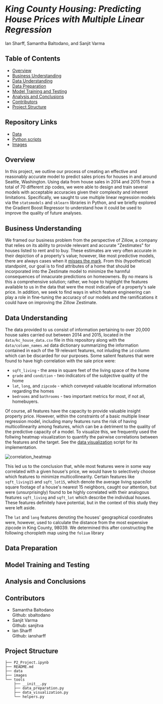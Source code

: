 # *King County Housing: Predicting House Prices with Multiple Linear Regression*

Ian Sharff, Samantha Baltodano, and Sanjit Varma

## Table of Contents
* [Overview](#overview)
* [Business Understanding](#business-understanding)
* [Data Understanding](#data-understanding)
* [Data Preparation](#data-preparation)
* [Model Training and Testing](#model-training-and-testing)
* [Analysis and Conclusions](#analysis-and-conclusions)
* [Contributors](#contributors)
* [Project Structure](#project-structure)

## Repository Links
* [Data](/data)
* [Python scripts](/tools)
* [Images](/images)

## Overview

In this project, we outline our process of creating an effective and reasonably accurate model to predict sales prices for houses in and around Seattle, Washington. Using data from house sales in 2014 and 2015 from a total of 70 different zip codes, we were able to design and train several models with acceptable accuracies given their complexity and inherent limitations. Specifically, we saught to use multiple linear regression models via the `statsmodels` and `sklearn` libraries in Python, and we briefly explored the Gradient Boost Regressor to understand how it could be used to improve the quality of future analyses.

## Business Understanding

We framed our business problem from the perspective of Zillow, a company that relies on its ability to provide relevant and accurate "Zestimates" for houses listed to rent and to buy. These estimates are very often accurate in their depiction of a property's value; however, like most predictive models, there are always cases when it <a href=https://onesouthrealty.com/zillow-sued-over-zestimates-and-we-all-rejoiced>misses the mark</a>. From this (hypothetical) standpoint, our goal is to find attributes of a home that should be incorporated into the Zestimate model to minimize the harmful consequences of innacurate predictions on homeowners. By no means is this a comprehensive solution; rather, we hope to highlight the features available to us in the data that were the most indicative of a property's sale price. In addition, we seek to find ways in which feature engineering can play a role in fine-tuning the accuracy of our models and the ramifications it could have on improving the Zillow Zestimate.

## Data Understanding

The data provided to us consist of information pertaining to over 20,000 house sales carried out between 2014 and 2015, located in the `data/kc_house_data.csv` file in this repository along with the `data/column_names.md` data dictionary summarizing the information contained in each of the 19 relevant features, not inluding the `id` column which can be discarded for our purposes. Some salient features that were found to have high correlation with the sale price were:

* `sqft_living` -  the area in square feet of the living space of the home
* `grade` and `condition` - two indicators of the subjective quality of the home
* `lat`, `long`, and `zipcode` - which conveyed valuable locational information regarding the homes
* `bedrooms` and `bathrooms` - two important metrics for most, if not all, homebuyers.

Of course, all features have the capacity to provide valuable insight property price. However, within the constraints of a basic multiple linear regression model, including many features runs the risk of having multicollinearity among features, which can be a detriment to the quality of the predictive capacity of a model. To visualize this, we frequently used the follwing heatmap visualization to quantify the pairwise correlations between the features and the target. See the [data visualization](tools/data_visualization.py) script for its implementation.

![correlation_heatmap](.images/correlation_heatmap.png)

This led us to the conclusion that, while most features were in some way correlated with a given house's price, we would have to selectively choose which features to minimize multicollinearity. Certain features like `sqft_living15` and `sqft_lot15`, which denote the average living space/lot square footage of a house's nearest 15 neighbors, caught our attention, but were (unsurprisingly) found to be highly correlated with their analogous features `sqft_living` and `sqft_lot` which describe the individual houses. These features definitely have potential, but in the context of this study they were left aside.

The `lat` and `long` features denoting the houses' geographical coordinates were, however, used to calculate the distance from the most expensive zipcode in King County, 98039. We determined this after constructing the following choropleth map using the `folium` library



## Data Preparation

## Model Training and Testing

## Analysis and Conclusions

## Contributors
- Samantha Baltodano <br>
    Github: sbaltodano<br>
- Sanjit Varma <br>
    Github: sanjitva<br>
- Ian Sharff <br>
    Github: iansharff<br>

## Project Structure
```
├── P2_Project.ipynb
├── README.md
├── data
├── images
└── tools
    ├── __init__.py
    ├── data_preparation.py
    ├── data_visualization.py
    └── helpers.py
```
